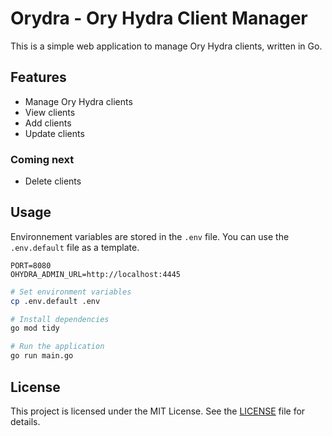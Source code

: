 # Orydra - Ory Hydra Client Manager

This is a simple web application to manage Ory Hydra clients, written in Go.

## Features

- Manage Ory Hydra clients
- View clients
- Add clients
- Update clients

### Coming next

- Delete clients

## Usage

Environnement variables are stored in the `.env` file. You can use the `.env.default` file as a template.

```
PORT=8080
OHYDRA_ADMIN_URL=http://localhost:4445
```

```bash
# Set environment variables
cp .env.default .env

# Install dependencies
go mod tidy

# Run the application
go run main.go
```

## License

This project is licensed under the MIT License. See the [LICENSE](LICENSE) file for details.